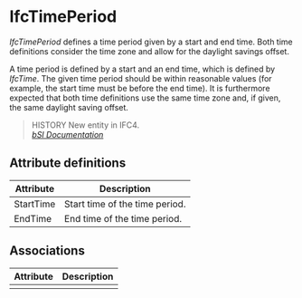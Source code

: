 IfcTimePeriod
=============
_IfcTimePeriod_ defines a time period given by a start and end time. Both time
definitions consider the time zone and allow for the daylight savings offset.  
  
A time period is defined by a start and an end time, which is defined by
_IfcTime_. The given time period should be within reasonable values (for
example, the start time must be before the end time). It is furthermore
expected that both time definitions use the same time zone and, if given, the
same daylight saving offset.  
  
> HISTORY  New entity in IFC4.  
[ _bSI
Documentation_](https://standards.buildingsmart.org/IFC/DEV/IFC4_2/FINAL/HTML/schema/ifcdatetimeresource/lexical/ifctimeperiod.htm)


Attribute definitions
---------------------
| Attribute   | Description                    |
|-------------|--------------------------------|
| StartTime   | Start time of the time period. |
| EndTime     | End time of the time period.   |

Associations
------------
| Attribute   | Description   |
|-------------|---------------|
|             |               |

